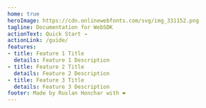 ```yaml
---
home: true
heroImage: https://cdn.onlinewebfonts.com/svg/img_331152.png
tagline: Documentation for WebSDK
actionText: Quick Start →
actionLink: /guide/
features:
- title: Feature 1 Title
  details: Feature 1 Description
- title: Feature 2 Title
  details: Feature 2 Description
- title: Feature 3 Title
  details: Feature 3 Description
footer: Made by Ruslan Honchar with ❤️
---
```

